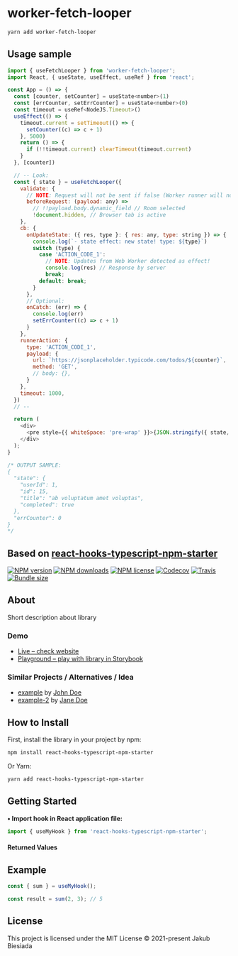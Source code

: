 # worker-fetch-looper

```bash
yarn add worker-fetch-looper
```

## Usage sample

```js
import { useFetchLooper } from 'worker-fetch-looper';
import React, { useState, useEffect, useRef } from 'react';

const App = () => {
  const [counter, setCounter] = useState<number>(1)
  const [errCounter, setErrCounter] = useState<number>(0)
  const timeout = useRef<NodeJS.Timeout>()
  useEffect(() => {
    timeout.current = setTimeout(() => {
      setCounter((c) => c + 1)
    }, 5000)
    return () => {
      if (!!timeout.current) clearTimeout(timeout.current)
    }
  }, [counter])

  // -- Look:
  const { state } = useFetchLooper({
    validate: {
      // NOTE: Request will not be sent if false (Worker runner will not be started)
      beforeRequest: (payload: any) =>
        // !!payload.body.dynamic_field // Room selected
        !document.hidden, // Browser tab is active
    },
    cb: {
      onUpdateState: ({ res, type }: { res: any, type: string }) => {
        console.log(`- state effect: new state! type: ${type}`)
        switch (type) {
          case 'ACTION_CODE_1':
            // NOTE: Updates from Web Worker detected as effect!
            console.log(res) // Response by server
            break;
          default: break;
        }
      },
      // Optional:
      onCatch: (err) => {
        console.log(err)
        setErrCounter((c) => c + 1)
      }
    },
    runnerAction: {
      type: 'ACTION_CODE_1',
      payload: {
        url: `https://jsonplaceholder.typicode.com/todos/${counter}`,
        method: 'GET',
        // body: {},
      }
    },
    timeout: 1000,
  })
  // --

  return (
    <div>
      <pre style={{ whiteSpace: 'pre-wrap' }}>{JSON.stringify({ state, errCounter }, null, 2)}</pre>
    </div>
  );
}

/* OUTPUT SAMPLE:
{
  "state": {
    "userId": 1,
    "id": 15,
    "title": "ab voluptatum amet voluptas",
    "completed": true
  },
  "errCounter": 0
}
*/
```

## Based on [react-hooks-typescript-npm-starter](https://github.com/the-mes/react-hooks-typescript-npm-starter)

[![NPM version](https://img.shields.io/npm/v/react-hooks-typescript-npm-starter?style=flat-square)](https://www.npmjs.com/package/react-hooks-typescript-npm-starter)
[![NPM downloads](https://img.shields.io/npm/dm/react-hooks-typescript-npm-starter?style=flat-square)](https://www.npmjs.com/package/react-hooks-typescript-npm-starter)
[![NPM license](https://img.shields.io/npm/l/react-hooks-typescript-npm-starter?style=flat-square)](https://www.npmjs.com/package/react-hooks-typescript-npm-starter)
[![Codecov](https://img.shields.io/codecov/c/github/the-mes/react-hooks-typescript-npm-starter?style=flat-square)](https://codecov.io/gh/the-mes/react-hooks-typescript-npm-starter)
[![Travis](https://img.shields.io/travis/com/the-mes/react-hooks-typescript-npm-starter/main?style=flat-square)](https://travis-ci.com/the-mes/react-hooks-typescript-npm-starter)
[![Bundle size](https://img.shields.io/bundlephobia/min/react-hooks-typescript-npm-starter?style=flat-square)](https://bundlephobia.com/result?p=react-hooks-typescript-npm-starter)

## About

Short description about library

### Demo

- [Live – check website](#)
- [Playground – play with library in Storybook](#)

### Similar Projects / Alternatives / Idea

- [example](#) by [John Doe](#)
- [example-2](#) by [Jane Doe](#)

## How to Install

First, install the library in your project by npm:

```sh
npm install react-hooks-typescript-npm-starter
```

Or Yarn:

```sh
yarn add react-hooks-typescript-npm-starter
```

## Getting Started

**• Import hook in React application file:**

```js
import { useMyHook } from 'react-hooks-typescript-npm-starter';
```

#### Returned Values

<!-- TODO -->

## Example

```js
const { sum } = useMyHook();

const result = sum(2, 3); // 5
```

## License

This project is licensed under the MIT License © 2021-present Jakub Biesiada
